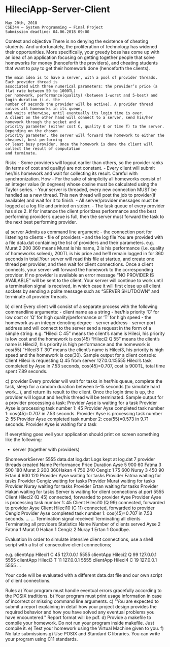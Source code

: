 # HileciApp-Server-Client


    May 20th, 2018
    CSE344 – System Programming – Final Project
    Submission deadline: 04.06.2018 09:00


Context and objective
    There is no denying the existence of cheating students. And unfortunately, the proliferation of
    technology has widened their opportunities. More specifically, your greedy boss has come up with
    an idea of an application focusing on getting together people that solve homeworks for money
    (henceforth the providers), and cheating students that want to pay to get their homework done
    (henceforth the clients).

    The main idea is to have a server, with a pool of provider threads. Each provider thread is
    associated with three numerical parameters: the provider’s price (a flat rate between 50 to 1000TL)
    per homework, performance(quality) (between 1-worst and 5-best) and login duration (i.e. the
    number of seconds the provider will be active). A provider thread solves all homeworks in its queue,
    and waits otherwise, until eventually its login time is over.
    A client on the other hand will connect to a server, send his/her homework through the socket and a
    priority parameter (either cost C, quality Q or time T) to the server. Depending on the chosen
    priority parameter, the server will forward the homework to either the cheapest, best performing
    or least busy provider. Once the homework is done the client will collect the result of computation
    and terminate.


Risks
    - Some providers will logout earlier than others, so the provider ranks (in terms of cost and quality)
    are not constant.
    - Every client will submit her/his homework and wait for collecting its result. Careful with
    synchronization.
    How
    - For the sake of simplicity all homeworks consist of an integer value (in degrees) whose cosine
    must be calculated using the Taylor series.
    - Your server is threaded, every new connection MUST be handled as a new thread. This new
    thread will post the job to provider(if available) and wait for it to finish.
    - All server/provider messages must be logged at a log file and printed on stderr.
    - The task queue of every provider has size 2. If for instance the client prioritizes performance
    and the best performing provider’s queue is full, then the server must forward the task to the
    next best performing provider.



a) server
Admits as command line argument:
    - the connection port for listening to clients
    - file of providers
    - and the log file
    You are provided with a file data.dat containing the list of providers and their parameters.
    e.g. Murat 2 200 360 means
    Murat is his name, 2 is his performance (i.e. quality of homeworks solved), 200TL is his price and
    he’ll remain logged in for 360 seconds in total.Your server will read this file at startup, and create one thread per provider, and then wait for client
    connections.
    Once a client connects, your server will forward the homework to the corresponding provider. If no
    provider is available an error message “NO PROVIDER IS AVAILABLE” will be sent to the client.
    Your server will continue to work until a termination signal is received, in which case it will first
    close up all client sockets by sending a polite message such as “SERVER SHUTDOWN” and
    terminate all provider threads.



b) client
    Every client will consist of a separate process with the following commandline arguments:
    - client name as a string
    - her/his priority ‘C’ for low cost or ‘Q’ for high quality/performance or ‘T’ for high speed
    - the homework as an integer denoting degree
    - server address
    - server port address
    and will connect to the server send a request in the form of a simple string:
    e.g. “Hileci C 45” means the client’s name is Hileci, his priority is low cost and the homework is
    cos(45)
    “Hileci2 Q 55” means the client’s name is Hileci2, his priority is high performance and the
    homework is cos(55)
    “Hileci3 T 30” means the client’s name is Hileci3, his priority is high speed and the homework
    is cos(30).
    Sample output for a client console:
    Client Hileci is requesting Q 45 from server 127.0.0.1:5555
    Hileci’s task completed by Ayse in 7.53 seconds, cos(45)=0.707, cost is 900TL,
    total time spent 7.89 seconds.


c) provider
    Every provider will wait for tasks in her/his queue, complete the task, sleep for a random duration
    between 5-15 seconds (to simulate hard work...), and return its result to the client. Once the login
    time is up, the provider will logout and her/his thread will be terminated.
    Sample output for a provider processing a task:
    Provider Ayse is waiting for a task
    Provider Ayse is processing task number 1: 45
    Provider Ayse completed task number 1: cos(45)=0.707 in 7.53 seconds.
    Provider Ayse is processing task number 2: 55
    Provider Ayse completed task number 2: cos(55)=0.573 in 9.71 seconds.
    Provider Ayse is waiting for a task


If everything goes well your application should print on screen something like the following:
- server (together with providers)


$homeworkServer 5555 data.dat log.dat
Logs kept at log.dat
    7 provider threads created
    Name Performance Price Duration
    Ayse 5 900 60
    Fatma 3 500 180
    Murat 2 200 360Hakan 4 750 240
    Cengiz 1 75 600
    Nuray 3 450 90
    Ertan 4 600 120
    Provider Ayse waiting for tasks
    Provider Fatma waiting for tasks
    Provider Cengiz waiting for tasks
    Provider Murat waiting for tasks
    Provider Nuray waiting for tasks
    Provider Ertan waiting for tasks
    Provider Hakan waiting for tasks
    Server is waiting for client connections at port 5555
    Client Hileci2 (Q 45) connected, forwarded to provider Ayse
    Provider Ayse is processing task number 1: 45
    Client Hileci10 (Q 99) connected, forwarded to provider Ayse
    Client Hileci10 (C 11) connected, forwarded to provider Cengiz
    Provider Ayse completed task number 1: cos(45)=0.707 in 7.53 seconds.
    ...
    ...
    Termination signal received
    Terminating all clients
    Terminating all providers
    Statistics
    Name Number of clients served
    Ayse 2
    Fatma 1
    Murat 0
    Hakan 1
    Cengiz 2
    Nuray 1
    Ertan 1
    Goodbye.

    

Evaluation
    In order to simulate intensive client connections, use a shell script with a list of consecutive client
    connections;



e.g.
    clientApp Hileci1 C 45 127.0.0.1 5555
    clientApp Hileci2 Q 99 127.0.0.1 5555
    clientApp Hileci3 T 11 127.0.0.1 5555
    clientApp Hileci4 C 19 127.0.0.1 5555
    ...


Your code will be evaluated with a different data.dat file and our own script of client
connections.


Rules
    a) Your program must handle eventual errors gracefully according to the POSIX traditions.
    b) Your program must print usage information in case of incorrect or missing command line
    arguments.
    c) "You are expected to submit a report explaining in detail how your project design provides
    the required behavior and how you have solved any eventual problems you have
    encountered." Report format will be pdf.
    d) Provide a makefile to compile your homework. Do not run your program inside makefile.
    Just compile it.
    e) Test your homework using the Virtual Machine given to you.
    f) No late submissions.g) Use POSIX and Standard C libraries. You can write your program using C11 standards.